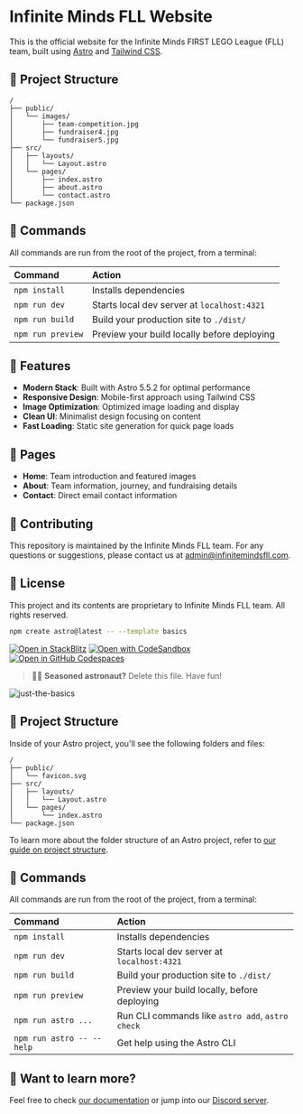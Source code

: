 # Infinite Minds FLL Website

This is the official website for the Infinite Minds FIRST LEGO League (FLL) team, built using [Astro](https://astro.build/) and [Tailwind CSS](https://tailwindcss.com/).

## 🚀 Project Structure

```
/
├── public/
│   └── images/
│       ├── team-competition.jpg
│       ├── fundraiser4.jpg
│       └── fundraiser5.jpg
├── src/
│   ├── layouts/
│   │   └── Layout.astro
│   └── pages/
│       ├── index.astro
│       ├── about.astro
│       └── contact.astro
└── package.json
```

## 🧞 Commands

All commands are run from the root of the project, from a terminal:

| Command                   | Action                                           |
| :----------------------- | :----------------------------------------------- |
| `npm install`            | Installs dependencies                            |
| `npm run dev`            | Starts local dev server at `localhost:4321`      |
| `npm run build`          | Build your production site to `./dist/`          |
| `npm run preview`        | Preview your build locally before deploying      |

## 🎨 Features

- **Modern Stack**: Built with Astro 5.5.2 for optimal performance
- **Responsive Design**: Mobile-first approach using Tailwind CSS
- **Image Optimization**: Optimized image loading and display
- **Clean UI**: Minimalist design focusing on content
- **Fast Loading**: Static site generation for quick page loads

## 📄 Pages

- **Home**: Team introduction and featured images
- **About**: Team information, journey, and fundraising details
- **Contact**: Direct email contact information

## 👥 Contributing

This repository is maintained by the Infinite Minds FLL team. For any questions or suggestions, please contact us at admin@infinitemindsfll.com.

## 📝 License

This project and its contents are proprietary to Infinite Minds FLL team. All rights reserved.

```sh
npm create astro@latest -- --template basics
```

[![Open in StackBlitz](https://developer.stackblitz.com/img/open_in_stackblitz.svg)](https://stackblitz.com/github/withastro/astro/tree/latest/examples/basics)
[![Open with CodeSandbox](https://assets.codesandbox.io/github/button-edit-lime.svg)](https://codesandbox.io/p/sandbox/github/withastro/astro/tree/latest/examples/basics)
[![Open in GitHub Codespaces](https://github.com/codespaces/badge.svg)](https://codespaces.new/withastro/astro?devcontainer_path=.devcontainer/basics/devcontainer.json)

> 🧑‍🚀 **Seasoned astronaut?** Delete this file. Have fun!

![just-the-basics](https://github.com/withastro/astro/assets/2244813/a0a5533c-a856-4198-8470-2d67b1d7c554)

## 🚀 Project Structure

Inside of your Astro project, you'll see the following folders and files:

```text
/
├── public/
│   └── favicon.svg
├── src/
│   ├── layouts/
│   │   └── Layout.astro
│   └── pages/
│       └── index.astro
└── package.json
```

To learn more about the folder structure of an Astro project, refer to [our guide on project structure](https://docs.astro.build/en/basics/project-structure/).

## 🧞 Commands

All commands are run from the root of the project, from a terminal:

| Command                   | Action                                           |
| :------------------------ | :----------------------------------------------- |
| `npm install`             | Installs dependencies                            |
| `npm run dev`             | Starts local dev server at `localhost:4321`      |
| `npm run build`           | Build your production site to `./dist/`          |
| `npm run preview`         | Preview your build locally, before deploying     |
| `npm run astro ...`       | Run CLI commands like `astro add`, `astro check` |
| `npm run astro -- --help` | Get help using the Astro CLI                     |

## 👀 Want to learn more?

Feel free to check [our documentation](https://docs.astro.build) or jump into our [Discord server](https://astro.build/chat).
